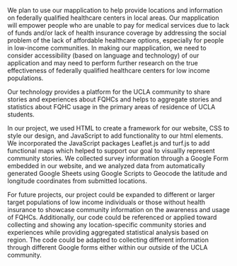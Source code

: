 We plan to use our mapplication to help provide locations and information on federally qualified healthcare centers in local areas. Our mapplication will empower people who are unable to pay for medical services due to lack of funds and/or lack of health insurance coverage by addressing the social problem of the lack of affordable healthcare options, especially for people in low-income communities. In making our mapplication, we need to consider accessibility (based on language and technology) of our application and may need to perform further research on the true effectiveness of federally qualified healthcare centers for low income populations.

Our technology provides a platform for the UCLA community to share stories and experiences about FQHCs and helps to aggregate stories and statistics about FQHC usage in the primary areas of residence of UCLA students.

In our project, we used HTML to create a framework for our website, CSS to style our design, and JavaScript to add functionality to our html elements. We incorporated the JavaScript packages Leaflet.js and turf.js to add functional maps which helped to support our goal to visuallly represent community stories. We collected survey information through a Google Form embedded in our website, and we analyzed data from automatically generated Google Sheets using Google Scripts to Geocode the latitude and longitude coordinates from submitted locations.

For future projects, our project could be expanded to different or larger target populations of low income individuals or those without health insurance to showcase community information on the awareness and usage of FQHCs. Additionally, our code could be referenced or applied toward collecting and showing any location-specific community stories and experiences while providing aggregated statistical analysis based on region. The code could be adapted to collecting different information through different Google forms either within our outside of the UCLA community.